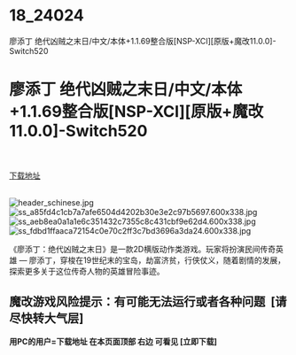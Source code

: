 # 18_24024
廖添丁 绝代凶贼之末日/中文/本体+1.1.69整合版[NSP-XCI][原版+魔改11.0.0]-Switch520
# 廖添丁 绝代凶贼之末日/中文/本体+1.1.69整合版[NSP-XCI][原版+魔改11.0.0]-Switch520
 <br/></br>
[下载地址](https://www.switch520.cc/article/24024 "下载地址")
<br/></br>

<p><img title="header_schinese.jpg" src="https://www.switch520.cc/muke_img/2021_11_02_e94c469988549.jpg" alt="header_schinese.jpg"><br>
<img title="ss_a85fd4c1cb7a7afe6504d4202b30e3e2c97b5697.600x338.jpg" src="https://www.switch520.cc/muke_img/2021_11_02_7562c0bfc56f2.jpg" alt="ss_a85fd4c1cb7a7afe6504d4202b30e3e2c97b5697.600x338.jpg"><br>
<img title="ss_aeb8ea0a1a1e6c351432c7355c8c431cbf9e62d4.600x338.jpg" src="https://www.switch520.cc/muke_img/2021_11_02_ca4ecf2fa309a.jpg" alt="ss_aeb8ea0a1a1e6c351432c7355c8c431cbf9e62d4.600x338.jpg"><br>
<img title="ss_fdbd1ffaaca72154c0e70c2ff3c7bd3696a3da24.600x338.jpg" src="https://www.switch520.cc/muke_img/2021_11_02_4b26c87341cbc.jpg" alt="ss_fdbd1ffaaca72154c0e70c2ff3c7bd3696a3da24.600x338.jpg"></p>
<p>《廖添丁：绝代凶贼之末日》是一款2D横版动作类游戏。玩家将扮演民间传奇英雄 — 廖添丁，穿梭在19世纪末的宝岛，劫富济贫，行侠仗义，随着剧情的发展，探索更多关于这位传奇人物的英雄冒险事迹。</p>
<h2>魔改游戏风险提示：有可能无法运行或者各种问题 &nbsp;[请尽快转大气层]</h2>

<p><strong>用PC的用户=</strong><strong>下载地址 在本页面顶部 右边 可看见 [立即下载]</strong></p>

